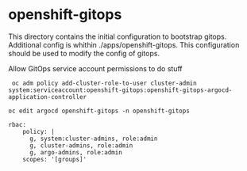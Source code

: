 # openshift-gitops
This directory contains the initial configuration to bootstrap gitops. Additional config is whithin ./apps/openshift-gitops. This configuration should be used to modify the config of gitops. 

Allow GitOps service account permissions to do stuff
```
 oc adm policy add-cluster-role-to-user cluster-admin system:serviceaccount:openshift-gitops:openshift-gitops-argocd-application-controller
```

```
oc edit argocd openshift-gitops -n openshift-gitops 
```

```
rbac:
    policy: | 
      g, system:cluster-admins, role:admin
      g, cluster-admins, role:admin
      g, argo-admins, role:admin
    scopes: '[groups]'
```